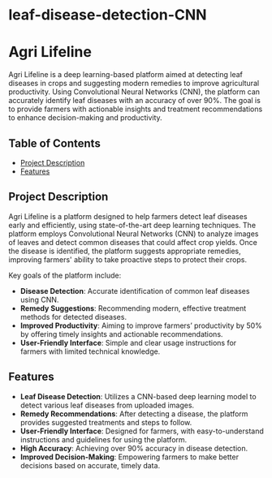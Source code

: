 # leaf-disease-detection-CNN

# Agri Lifeline

Agri Lifeline is a deep learning-based platform aimed at detecting leaf diseases in crops and suggesting modern remedies to improve agricultural productivity. Using Convolutional Neural Networks (CNN), the platform can accurately identify leaf diseases with an accuracy of over 90%. The goal is to provide farmers with actionable insights and treatment recommendations to enhance decision-making and productivity.

## Table of Contents

- [Project Description](#project-description)
- [Features](#features)

## Project Description

Agri Lifeline is a platform designed to help farmers detect leaf diseases early and efficiently, using state-of-the-art deep learning techniques. The platform employs Convolutional Neural Networks (CNN) to analyze images of leaves and detect common diseases that could affect crop yields. Once the disease is identified, the platform suggests appropriate remedies, improving farmers' ability to take proactive steps to protect their crops.

Key goals of the platform include:

- **Disease Detection**: Accurate identification of common leaf diseases using CNN.
- **Remedy Suggestions**: Recommending modern, effective treatment methods for detected diseases.
- **Improved Productivity**: Aiming to improve farmers’ productivity by 50% by offering timely insights and actionable recommendations.
- **User-Friendly Interface**: Simple and clear usage instructions for farmers with limited technical knowledge.

## Features

- **Leaf Disease Detection**: Utilizes a CNN-based deep learning model to detect various leaf diseases from uploaded images.
- **Remedy Recommendations**: After detecting a disease, the platform provides suggested treatments and steps to follow.
- **User-Friendly Interface**: Designed for farmers, with easy-to-understand instructions and guidelines for using the platform.
- **High Accuracy**: Achieving over 90% accuracy in disease detection.
- **Improved Decision-Making**: Empowering farmers to make better decisions based on accurate, timely data.
